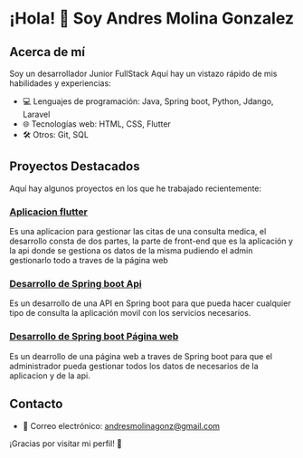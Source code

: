 # ¡Hola! 👋 Soy Andres Molina Gonzalez

## Acerca de mí
Soy un desarrollador Junior FullStack Aquí hay un vistazo rápido de mis habilidades y experiencias:

- 💻 Lenguajes de programación: Java, Spring boot, Python, Jdango, Laravel
- 🌐 Tecnologías web: HTML, CSS, Flutter
- 🛠️ Otros: Git, SQL

## Proyectos Destacados
Aquí hay algunos proyectos en los que he trabajado recientemente:

### [Aplicacion flutter](https://github.com/AndriuuU/ProyectConsultaAPI/tree/main/consulta_dermatologica)
Es una aplicacion para gestionar las citas de una consulta medica, el desarrollo consta de dos partes, la parte de front-end que es la aplicación y la api donde se gestiona os datos de la misma pudiendo el admin gestionarlo todo a traves de la página web

### [Desarrollo de Spring boot Api](https://github.com/AndriuuU/ProyectConsultaAPI/tree/main/SpringApiConsulta)
Es un desarrollo de una API en Spring boot para que pueda hacer cualquier tipo de consulta la aplicación movil con los servicios necesarios.

### [Desarrollo de Spring boot Página web](https://github.com/AndriuuU/ProyectConsultasWeb)
Es un dearrollo de una página web a traves de Spring boot para que el administrador pueda gestionar todos los datos de necesarios de la aplicacion y de la api.

<!--
## Estadísticas de GitHub
![Estadísticas de GitHub](https://github-readme-stats.vercel.app/api?username=AndriuuU&show_icons=true&theme=radical)
-->

## Contacto
- 📧 Correo electrónico: andresmolinagonz@gmail.com

¡Gracias por visitar mi perfil! 👀
<!--
**AndriuuU/AndriuuU** is a ✨ _special_ ✨ repository because its `README.md` (this file) appears on your GitHub profile.

Here are some ideas to get you started:

- 🔭 I’m currently working on ...
- 🌱 I’m currently learning ...
- 👯 I’m looking to collaborate on ...
- 🤔 I’m looking for help with ...
- 💬 Ask me about ...
- 📫 How to reach me: ...
- 😄 Pronouns: ...
- ⚡ Fun fact: ...
-->
